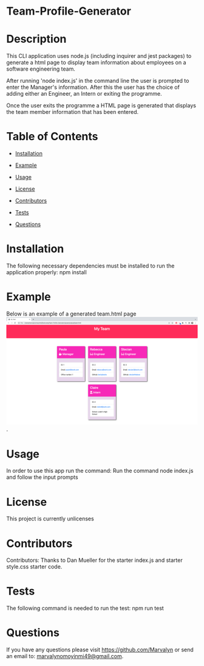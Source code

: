 # Team-Profile-Generator

 # Description
  This CLI application uses node.js (including inquirer and jest packages) to generate a html page to display team information about employees on a software engineering team.

  After running 'node index.js' in the command line the user is prompted to enter the Manager's information. After this the user has the choice of adding either an Engineer, an Intern or exiting the programme.

  Once the user exits the programme a HTML page is generated that displays the team member information that has been entered. 

  # Table of Contents 

  * [Installation](#installation)

  * [Example](#example)

  * [Usage](#usage)

  * [License](#license)

  * [Contributors](#contributors)

  * [Tests](#tests)

  * [Questions](#questions)

  # Installation
  The following necessary dependencies must be installed to run the application properly: npm install

  # Example
  Below is an example of a generated team.html page ![TeamPage](/assets/images/teamhtml%20example.png).

  # Usage
  In order to use this app run the command: Run the command node index.js and follow the input prompts

  # License
  This project is currently unlicenses

  # Contributors
  Contributors: Thanks to Dan Mueller for the starter index.js and starter style.css starter code.

  # Tests
  The following command is needed to run the test: npm run test

  # Questions
  If you have any questions please visit https://github.com/Marvalyn or send an email to: marvalynomoyinmi49@gmail.com.
